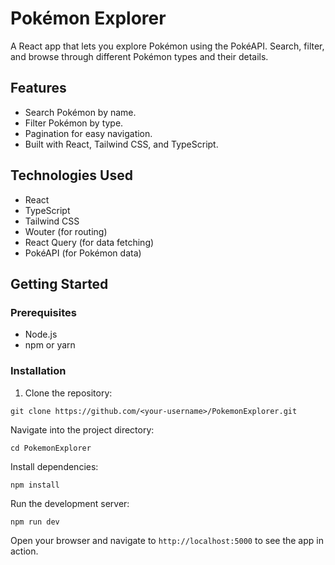 # Pokémon Explorer

A React app that lets you explore Pokémon using the PokéAPI. Search, filter, and browse through different Pokémon types and their details.

## Features
- Search Pokémon by name.
- Filter Pokémon by type.
- Pagination for easy navigation.
- Built with React, Tailwind CSS, and TypeScript.

## Technologies Used
- React
- TypeScript
- Tailwind CSS
- Wouter (for routing)
- React Query (for data fetching)
- PokéAPI (for Pokémon data)

## Getting Started

### Prerequisites
- Node.js
- npm or yarn

### Installation

1. Clone the repository:
```
git clone https://github.com/<your-username>/PokemonExplorer.git
```
Navigate into the project directory:
```
cd PokemonExplorer
```
Install dependencies:
```
npm install
```
Run the development server:
```
npm run dev
```
Open your browser and navigate to ```http://localhost:5000``` to see the app in action.

